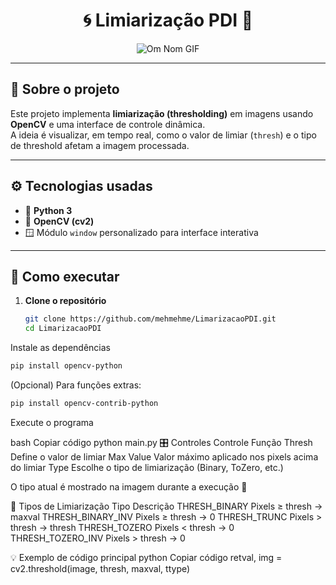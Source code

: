 <h1 align="center">🌀 Limiarização PDI 🧠</h1>

<p align="center">
  <img src="https://media.tenor.com/ShEbPnHs2lIAAAAM/looking-for-something-om-nom.gif" alt="Om Nom GIF">
</p>

---

## 📸 Sobre o projeto
Este projeto implementa **limiarização (thresholding)** em imagens usando **OpenCV** e uma interface de controle dinâmica.  
A ideia é visualizar, em tempo real, como o valor de limiar (`thresh`) e o tipo de threshold afetam a imagem processada.

---

## ⚙️ Tecnologias usadas
- 🐍 **Python 3**
- 🧠 **OpenCV (cv2)**
- 🪟 Módulo `window` personalizado para interface interativa

---

## 🚀 Como executar

1. **Clone o repositório**
   ```bash
   git clone https://github.com/mehmehme/LimarizacaoPDI.git
   cd LimarizacaoPDI
   ```
Instale as dependências

```bash
pip install opencv-python
```

(Opcional) Para funções extras:

```bash
pip install opencv-contrib-python
```

Execute o programa

bash
Copiar código
python main.py
🎛️ Controles
Controle	Função
Thresh	Define o valor de limiar
Max Value	Valor máximo aplicado nos pixels acima do limiar
Type	Escolhe o tipo de limiarização (Binary, ToZero, etc.)

O tipo atual é mostrado na imagem durante a execução 💫

🧩 Tipos de Limiarização
Tipo	Descrição
THRESH_BINARY	Pixels ≥ thresh → maxval
THRESH_BINARY_INV	Pixels ≥ thresh → 0
THRESH_TRUNC	Pixels > thresh → thresh
THRESH_TOZERO	Pixels < thresh → 0
THRESH_TOZERO_INV	Pixels > thresh → 0

💡 Exemplo de código principal
python
Copiar código
retval, img = cv2.threshold(image, thresh, maxval, ttype)
